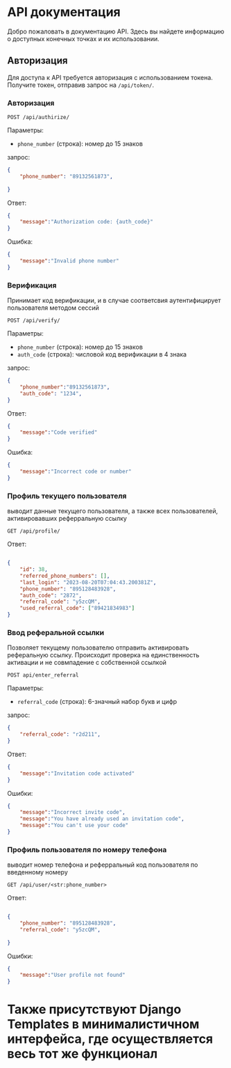 # API документация

Добро пожаловать в документацию API. Здесь вы найдете информацию о доступных конечных точках и их использовании.

## Авторизация

Для доступа к API требуется авторизация с использованием токена. Получите токен, отправив запрос на `/api/token/`.

<!-- - `password` (строка): Пароль пользователя. -->
### Авторизация

`POST /api/authirize/`

Параметры:
- `phone_number` (строка): номер до 15 знаков 


запрос:
```json
{
    "phone_number": "89132561873",
    
}
```

Ответ:
```json
{
    "message":"Authorization code: {auth_code}"
}
```
Ошибка:
```json
{
    "message":"Invalid phone number"
}
```
### Верификация

Принимает код верификации, и в случае соответсвия аутентифицирует пользователя методом сессий

`POST /api/verify/`

Параметры:
- `phone_number` (строка): номер до 15 знаков 
- `auth_code` (строка): числовой код верификации в 4 знака

запрос:
```json
{
    "phone_number":"89132561873",
    "auth_code": "1234",
}
```
Ответ:
```json
{
    "message":"Code verified"
}
```
Ошибка:
```json
{
    "message":"Incorrect code or number"
}
```
### Профиль текущего пользователя
выводит данные текущего пользователя, а также всех пользователей, активировавших реферральную ссылку


`GET /api/profile/`


Ответ:
```json

{
    "id": 38,
    "referred_phone_numbers": [],
    "last_login": "2023-08-20T07:04:43.200381Z",
    "phone_number": "895128483928",
    "auth_code": "2872",
    "referral_code": "y5zcQM",
    "used_referral_code": ["89421834983"]
}
```

### Ввод реферальной ссылки
Позволяет текущему пользователю отправить активировать реферальную ссылку. Происходит проверка на единственность активации и не совмпадение с собственной ссылкой

`POST api/enter_referral`

Параметры:
- `referral_code` (строка): 6-значный набор букв и цифр 


запрос:
```json
{
    "referral_code": "r2d211",
}
```
Ответ:
```json
{
    "message":"Invitation code activated"
}
```
Ошибки:
```json
{
    "message":"Incorrect invite code",
    "message":"You have already used an invitation code",
    "message":"You can't use your code"
}
```
### Профиль пользователя по номеру телефона
выводит номер телефона и реферральный код пользователя по введенному номеру


`GET /api/user/<str:phone_number>`


Ответ:
```json

{
    "phone_number": "895128483928",
    "referral_code": "y5zcQM",
    
}
```
Ошибки:
```json
{
    "message":"User profile not found"
}
```
# Также присутствуют Django Templates в минималистичном интерфейса, где осуществляется весь тот же функционал
